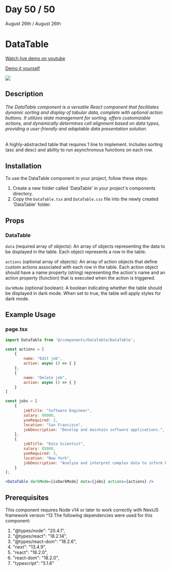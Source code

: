 # Day 50 / 50

August 26th / August 26th

# DataTable
<a href="https://youtu.be/z-UiOh0E-fM" target="_blank">Watch live demo on youtube</a>

<a href="https:/ / 50daysofcomponents.netlify.app/DataTable" target="_blank">Demo it yourself</a>

<a href="https:/ / 50daysofcomponents.netlify.app/DataTable" target="_blank"><img src="https://cdn.discordapp.com/attachments/715319623637270638/1146530634530033784/image.png"/></a>  

## Description 

###### The DataTable component is a versatile React component that facilitates dynamic sorting and display of tabular data, complete with optional action buttons. It utilizes state management for sorting, offers customizable actions, and dynamically determines cell alignment based on data types, providing a user-friendly and adaptable data presentation solution.


A highly-abstracted table that requires 1 line to implement. Includes sorting (asc and desc) and ability to run asynchronous functions on each row.

## Installation 

To use the DataTable component in your project, follow these steps:

1. Create a new folder called 'DataTable' in your project's components directory.
2. Copy the `DataTable.tsx` and `DataTable.css` file into the newly created 'DataTable' folder.

## Props 
### DataTable

`data` (required array of objects): An array of objects representing the data to be displayed in the table. Each object represents a row in the table.

`actions` (optional array of objects): An array of action objects that define custom actions associated with each row in the table. Each action object should have a name property (string) representing the action's name and an action property (function) that is executed when the action is triggered.

`darkMode` (optional boolean): A boolean indicating whether the table should be displayed in dark mode. When set to true, the table will apply styles for dark mode.

## Example Usage
### page.tsx
```jsx
import DataTable from '@/components/DataTable/DataTable';

const actions = [
    {
        name: "Edit job",
        action: async () => { }
    },
    {
        name: "Delete job",
        action: async () => { }
    }
]

const jobs = [
    {
        jobTitle: "Software Engineer",
        salary: 90000,
        yoeRequired: 2,
        location: "San Francisco",
        jobDescription: "Develop and maintain software applications.",
    },
    {
        jobTitle: "Data Scientist",
        salary: 85000,
        yoeRequired: 3,
        location: "New York",
        jobDescription: "Analyze and interpret complex data to inform business decisions.",
    }
];

<DataTable darkMode={isDarkMode} data={jobs} actions={actions} />
```

## Prerequisites
This component requires Node v14 or later to work correctly with NextJS framework version ^13
The following dependencies were used for this component:
1. "@types/node": "20.4.1",
2. "@types/react": "18.2.14",
3. "@types/react-dom": "18.2.6",
4. "next": "13.4.9",
5. "react": "18.2.0",
6. "react-dom": "18.2.0",
7. "typescript": "5.1.6"

